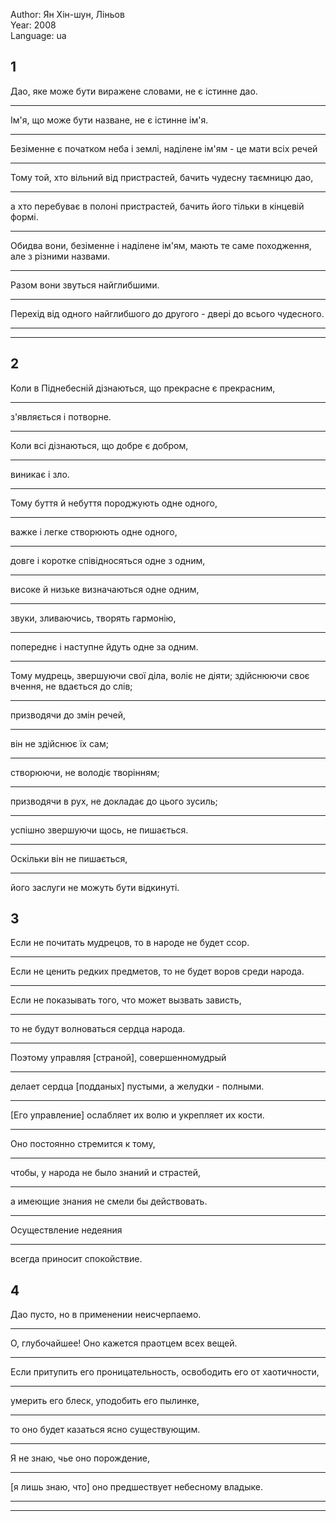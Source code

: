 Author: Ян Хін-шун, Ліньов  
Year: 2008  
Language: ua  

## 1
Дао, яке може бути виражене словами, не є істинне дао.
___
Ім'я, що може бути назване, не є істинне ім'я.
___
Безіменне є початком неба і землі, наділене ім'ям - це мати всіх речей
___
Тому той, хто вільний від пристрастей, бачить чудесну таємницю дао,
___
а хто перебуває в полоні пристрастей, бачить його тільки в кінцевій формі.
___
Обидва вони, безіменне і наділене ім'ям, мають те саме походження, але з різними назвами.
___
Разом вони звуться найглибшими.
___
Перехід від одного найглибшого до другого - двері до всього чудесного.
___

___
## 2
Коли в Піднебесній дізнаються, що прекрасне є прекрасним,
___
з'являється і потворне.
___
Коли всі дізнаються, що добре є добром,
___
виникає і зло.
___
Тому буття й небуття породжують одне одного,
___
важке і легке створюють одне одного,
___
довге і коротке співідносяться одне з одним,
___
високе й низьке визначаються одне одним,
___
звуки, зливаючись, творять гармонію,
___
попереднє і наступне йдуть одне за одним.
___
Тому мудрець, звершуючи свої діла, воліє не діяти; здійснюючи своє вчення, не вдається до слів;
___
призводячи до змін речей,
___
він не здійснює їх сам;
___
створюючи, не володіє творінням;
___
призводячи в рух, не докладає до цього зусиль;
___
успішно звершуючи щось, не пишається.
___
Оскільки він не пишається,
___
його заслуги не можуть бути відкинуті.

## 3
Если не почитать мудрецов, то в народе не будет ссор.
___
Если не ценить редких предметов, то не будет воров среди народа.
___
Если не показывать того, что может вызвать зависть,
___
то не будут волноваться сердца народа.
___
Поэтому управляя \[страной\], совершенномудрый
___
делает сердца \[подданых\] пустыми, а желудки - полными.
___
\[Его управление\] ослабляет их волю и укрепляет их кости.
___
Оно постоянно стремится к тому,
___
чтобы, у народа не было знаний и страстей,
___
а имеющие знания не смели бы действовать.
___
Осуществление недеяния
___
всегда приносит спокойствие.

## 4
Дао пусто, но в применении неисчерпаемо.
___
О, глубочайшее! Оно кажется праотцем всех вещей.
___
Если притупить его проницательность, освободить его от хаотичности,
___
умерить его блеск, уподобить его пылинке,
___
то оно будет казаться ясно существующим.
___
Я не знаю, чье оно порождение,
___
\[я лишь знаю, что\] оно предшествует небесному владыке.
___

___
